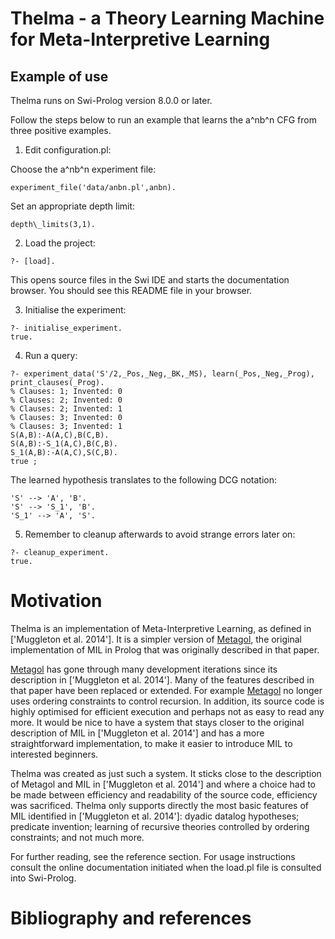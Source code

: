Thelma - a Theory Learning Machine for Meta-Interpretive Learning
=================================================================

Example of use
--------------

Thelma runs on Swi-Prolog version 8.0.0 or later.

Follow the steps below to run an example that learns the a^nb^n CFG from three
positive examples.


1. Edit configuration.pl:

Choose the a^nb^n experiment file:

```
experiment_file('data/anbn.pl',anbn). 
```

Set an appropriate depth limit:

```
depth\_limits(3,1).
```

2. Load the project:

```
?- [load].
```

This opens source files in the Swi IDE and starts the documentation browser. You
should see this README file in your browser.

3. Initialise the experiment:

```
?- initialise_experiment.
true.
```

4. Run a query:

```
?- experiment_data('S'/2,_Pos,_Neg,_BK,_MS), learn(_Pos,_Neg,_Prog), print_clauses(_Prog).
% Clauses: 1; Invented: 0
% Clauses: 2; Invented: 0
% Clauses: 2; Invented: 1
% Clauses: 3; Invented: 0
% Clauses: 3; Invented: 1
S(A,B):-A(A,C),B(C,B).
S(A,B):-S_1(A,C),B(C,B).
S_1(A,B):-A(A,C),S(C,B).
true ;
```

The learned hypothesis translates to the following DCG notation:

```
'S' --> 'A', 'B'.
'S' --> 'S_1', 'B'.
'S_1' --> 'A', 'S'.
```

5. Remember to cleanup afterwards to avoid strange errors later on:

```
?- cleanup_experiment.
true.
```

Motivation
==========

Thelma is an implementation of Meta-Interpretive Learning, as defined in
['Muggleton et al. 2014']. It is a simpler version of [Metagol], the original
implementation of MIL in Prolog that was originally described in that paper.

[Metagol] has gone through many development iterations since its description in
['Muggleton et al. 2014']. Many of the features described in that paper have
been replaced or extended. For example [Metagol] no longer uses ordering
constraints to control recursion. In addition, its source code is highly
optimised for efficient execution and perhaps not as easy to read any more. It
would be nice to have a system that stays closer to the original description of
MIL in ['Muggleton et al. 2014'] and has a more straightforward implementation,
to make it easier to introduce MIL to interested beginners.

Thelma was created as just such a system. It sticks close to the description of
Metagol and MIL in ['Muggleton et al. 2014'] and where a choice had to be made
between efficiency and readability of the source code, efficiency was
sacrificed. Thelma only supports directly the most basic features of MIL
identified in ['Muggleton et al. 2014']: dyadic datalog hypotheses; predicate
invention; learning of recursive theories controlled by ordering constraints;
and not much more.

For further reading, see the reference section. For usage instructions consult
the online documentation initiated when the load.pl file is consulted into
Swi-Prolog.

Bibliography and references
===========================

['Muggleton et al. 2014' "Meta Interpretive Learning of higher-order dyadicdatalog: predicate invention revisited"]:(https://link.springer.com/content/pdf/10.1007%2Fs10994-014-5471-y.pdf)

[Metagol]:(https://github.com/metagol/metagol)
